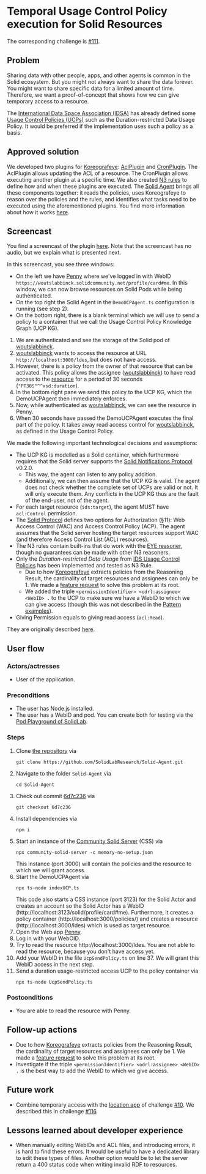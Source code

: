 # Temporal Usage Control Policy execution for Solid Resources

The corresponding challenge is [#111](https://github.com/SolidLabResearch/Challenges/issues/111).

## Problem

Sharing data with other people, apps, and other agents is common in the Solid ecosystem.
But you might not always want to share the data forever.
You might want to share specific data for a limited amount of time.
Therefore, we want a proof-of-concept that shows how we can give temporary access to a resource.

The [International Data Space Association (IDSA)](https://internationaldataspaces.org/) has already defined some 
[Usage Control Policies (UCPs)](https://international-data-spaces-association.github.io/DataspaceConnector/Documentation/v6/UsageControl) 
such as the Duration-restricted Data Usage Policy.
It would be preferred if the implementation uses such a policy as a basis.

## Approved solution
<!--
Provide information about the approved solution:
names of tools/libraries created, repos, and so on.
-->

We developed two plugins for [Koreografeye](https://github.com/eyereasoner/Koreografeye): 
[AclPlugin](https://github.com/SolidLabResearch/Solid-Agent/blob/feat/cron-plugin/src/plugins/AclPlugin.ts) and 
[CronPlugin](https://github.com/SolidLabResearch/Solid-Agent/blob/feat/cron-plugin/src/plugins/CronPlugin.ts).
The AclPlugin allows updating the ACL of a resource.
The CronPlugin allows executing another plugin at a specific time.
We also created 
[N3 rules](https://github.com/SolidLabResearch/Solid-Agent/blob/main/rules/usage-control/CronRule.n3)
to define how and when these plugins are executed.
The [Solid Agent](https://github.com/SolidLabResearch/Solid-Agent) brings all these components together:
it reads the policies, uses Koreografeye to reason over the policies and the rules, and
identifies what tasks need to be executed using the aforementioned plugins.
You find more information about how it works 
[here](https://github.com/SolidLabResearch/Solid-Agent/tree/6d7c236ef7c872ae1430008708b465be6b4d027b/documentation/ucp#how-does-it-work).

## Screencast

You find a screencast of the plugin 
[here](https://raw.githubusercontent.com/woutslabbinck/Solid-Agent/58da48d3bf0cadf113a26911f5304456288e4441/documentation/ucp/demo-Duration-UCP.mp4).
Note that the screencast has no audio, but we explain what is presented next.

In this screencast, you see three windows:

- On the left we have [Penny](https://penny.vincenttunru.com/) where we've logged in 
  with WebID `https://woutslabbinck.solidcommunity.net/profile/card#me`.
  In this window, we can now browse resources on Solid Pods while being authenticated.
- On the top right the Solid Agent in the `DemoUCPAgent.ts` configuration is running (see step 2).
- On the bottom right, there is a blank terminal which we will use to send a policy to 
a container that we call the Usage Control Policy Knowledge Graph (UCP KG).

1. We are authenticated and 
see the storage of the Solid pod of [woutslabbinck](https://woutslabbinck.solidcommunity.net/profile/card#me).
2. [woutslabbinck](https://woutslabbinck.solidcommunity.net/profile/card#me) wants to access the resource at 
URL `http://localhost:3000/ldes`, but does not have access.
3. However, there is a policy from the owner of that resource that can be activated.
This policy allows the assignee ([woutslabbinck](https://woutslabbinck.solidcommunity.net/profile/card#me)) to have 
read access to the [resource](http://localhost:3000/ldes) for a period of 30 seconds (`"PT30S"^^xsd:duration`).
4. In the bottom right pane we send this policy to the UCP KG, 
   which the DemoUCPAgent then immediately enforces. 
5. Now, while authenticated as [woutslabbinck](https://woutslabbinck.solidcommunity.net/profile/card#me), 
we can see the resource in Penny.
6. When 30 seconds have passed
the DemoUCPAgent executes the final part of the policy. 
It takes away read access control for [woutslabbinck](https://woutslabbinck.solidcommunity.net/profile/card#me), 
as defined in the Usage Control Policy.

<!--
Provide a list of important technical decisions and assumptions.
-->
We made the following important technological decisions and assumptions:

- The UCP KG is modelled as a Solid container, 
  which furthermore requires that the Solid server supports 
  the [Solid Notifications Protocol](https://solidproject.org/TR/notifications-protocol) v0.2.0.
  - This way, the agent can listen to any policy addition.
  - Additionally, we can then assume that the UCP KG is valid.
    The agent does not check whether the complete set of UCPs are valid or not. 
    It will only execute them.
    Any conflicts in the UCP KG thus are the fault of the end-user, not of the agent.
- For each target resource (`ids:target`), the agent MUST have `acl:Control` permission.
- The [Solid Protocol](https://solidproject.org/TR/protocol) defines two options for Authorization (§11): 
  Web Access Control (WAC) and Access Control Policy (ACP).
  The agent assumes that the Solid server hosting the target resources support WAC (and therefore Access Control List (ACL) resources).
- The N3 rules contain built-ins that do work with the [EYE reasoner](https://github.com/eyereasoner/eye), 
  though no guarantees can be made with other N3 reasoners.
- Only the *Duration-restricted Data Usage* from 
  [IDS Usage Control Policies](https://international-data-spaces-association.github.io/DataspaceConnector/Documentation/v6/UsageControl#ids-usage-control-policies) 
  has been implemented and tested as N3 Rule.
  - Due to how [Koreografeye](https://github.com/eyereasoner/Koreografeye) extracts policies from the Reasoning Result, 
    the cardinality of target resources and assignees can only be 1.
    We made a [feature request](https://github.com/eyereasoner/Koreografeye/issues/10) to solve this problem at its root.
  - We added the triple `<permissionIdentifier> <odrl:assignee> <WebID> .` to the UCP to make sure we have a WebID to 
    which we can give access (though this was not described in 
    the [Pattern examples](https://international-data-spaces-association.github.io/DataspaceConnector/Documentation/v6/UsageControl#duration-usage-2)).
- Giving Permission equals to giving read access (`acl:Read`).

They are originally described [here](https://github.com/SolidLabResearch/Solid-Agent/tree/feat/cron-plugin/documentation/ucp#limitationsassumptions).

## User flow

<!--
Describe a concrete user flow with the approved solution.
Complete the following sections:
-->

### Actors/actresses

- User of the application.

### Preconditions

- The user has Node.js installed.
- The user has a WebID and pod.
  You can create both for testing via the [Pod Playground of SolidLab](https://pod.playground.solidlab.be/).

### Steps

1. Clone [the repository](https://github.com/SolidLabResearch/Solid-Agent) via
   ```shell
   git clone https://github.com/SolidLabResearch/Solid-Agent.git
   ```
2. Navigate to the folder `Solid-Agent` via
   ```shell
   cd Solid-Agent
   ```
3. Check out commit [6d7c236](https://github.com/SolidLabResearch/Solid-Agent/commit/6d7c236ef7c872ae1430008708b465be6b4d027b) via
   ```shell
   git checkout 6d7c236
   ```
4. Install dependencies via 
   ```shell
   npm i
   ```
5. Start an instance of the [Community Solid Server](https://github.com/CommunitySolidServer/CommunitySolidServer) (CSS) via
   ```shell
   npx community-solid-server -c memory-no-setup.json
   ```
   This instance (port 3000) will contain the policies and the resource to which we will grant access.
6. Start the DemoUCPAgent via
   ```shell
   npx ts-node indexUCP.ts
   ```
   This code also starts a CSS instance (port 3123) for the Solid Actor and 
   creates an account so the Solid Actor has a WebID (http://localhost:3123/solid/profile/card#me).
   Furthermore, it creates a policy container (http://localhost:3000/policies/) and 
   creates a resource (http://localhost:3000/ldes) which is used as target resource.
7. Open the Web app [Penny](https://penny.vincenttunru.com/).
8. Log in with your WebOID.
9. Try to read the resource http://localhost:3000/ldes.
   You are not able to read the resource, because you don't have access yet.
10. Add your WebID in the file `UcpSendPolicy.ts` on line 37.
    We will grant this WebID access in the next step.
11. Send a duration usage-restricted access UCP to the policy container via
    ```shell
    npx ts-node UcpSendPolicy.ts
    ```

### Postconditions

- You are able  to read the resource with Penny.

## Follow-up actions
<!--
List all concrete follow-up actions that someone has to do.
For example, adding helper code from the solution to Comunica.
-->

- Due to how [Koreografeye](https://github.com/eyereasoner/Koreografeye) extracts policies from the Reasoning Result,
  the cardinality of target resources and assignees can only be 1.
  We made a [feature request](https://github.com/eyereasoner/Koreografeye/issues/10) to solve this problem at its root.
- Investigate if the triple `<permissionIdentifier> <odrl:assignee> <WebID> .` is the best way to add the WebID to
  which we give access.

## Future work
<!--
List ideas for future work.
These ideas don't have to be concrete.
You can create a new challenge/scenario for each idea.
-->

- Combine temporary access with the [location app](https://github.com/SolidLabResearch/LocationHistory) 
of challenge [#10](https://github.com/SolidLabResearch/Challenges/issues/10).
We described this in challenge [#116](https://github.com/SolidLabResearch/Challenges/issues/116)

## Lessons learned about developer experience

- When manually editing WebIDs and ACL files, and introducing errors, 
it is hard to find these errors. 
It would be useful to have a dedicated library to edit these types of files.
Another option would be to let the server return a 400 status code when writing invalid RDF to resources.

